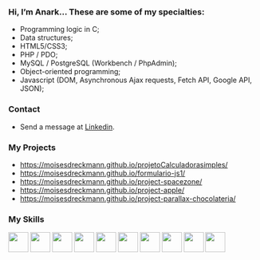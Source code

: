 ### Hi, I’m Anark... These are some of my specialties:

* Programming logic in C;
* Data structures;
* HTML5/CSS3;
* PHP / PDO;
* MySQL / PostgreSQL (Workbench / PhpAdmin);
* Object-oriented programming;
* Javascript (DOM, Asynchronous Ajax requests, Fetch API, Google API, JSON);

### Contact

* Send a message at <a href="https://www.linkedin.com/in/moisés-dreckmann-245756219/" target="_blank">Linkedin</a>.

### My Projects

* https://moisesdreckmann.github.io/projetoCalculadorasimples/
* https://moisesdreckmann.github.io/formulario-js1/
* https://moisesdreckmann.github.io/project-spacezone/
* https://moisesdreckmann.github.io/project-apple/
* https://moisesdreckmann.github.io/project-parallax-chocolateria/

### My Skills

<div>

<img src="https://cdn.jsdelivr.net/gh/devicons/devicon/icons/c/c-original.svg" width="40px" height="40px"/>
<img src="https://cdn.jsdelivr.net/gh/devicons/devicon/icons/photoshop/photoshop-plain.svg" width="40px" height="40px"/>
<img src="https://cdn.jsdelivr.net/gh/devicons/devicon/icons/css3/css3-original-wordmark.svg" width="40px" height="40px"/>
<img src="https://cdn.jsdelivr.net/gh/devicons/devicon/icons/html5/html5-original-wordmark.svg" width="40px" height="40px"/>
<img src="https://cdn.jsdelivr.net/gh/devicons/devicon/icons/git/git-original.svg" width="40px" height="40px"/>
<img src="https://cdn.jsdelivr.net/gh/devicons/devicon/icons/github/github-original.svg" width="40px" height="40px"/>
<img src="https://cdn.jsdelivr.net/gh/devicons/devicon/icons/javascript/javascript-original.svg" width="40px" height="40px"/>
<img src="https://cdn.jsdelivr.net/gh/devicons/devicon/icons/php/php-original.svg" width="40px" height="40px"/>
<img src="https://cdn.jsdelivr.net/gh/devicons/devicon/icons/mysql/mysql-original.svg" width="40px" height="40px"/>
<img src="https://cdn.jsdelivr.net/gh/devicons/devicon/icons/postgresql/postgresql-original.svg" width="40px" height="40px"/>

</div>
